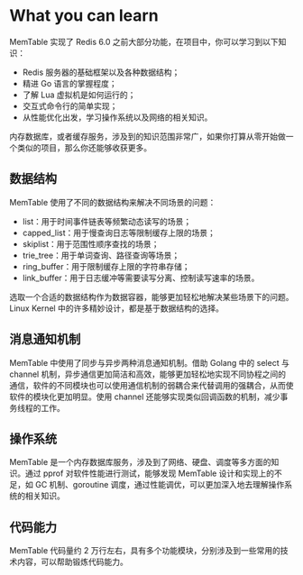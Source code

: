 # What you can learn

MemTable 实现了 Redis 6.0 之前大部分功能，在项目中，你可以学习到以下知识：

- Redis 服务器的基础框架以及各种数据结构；
- 精进 Go 语言的掌握程度；
- 了解 Lua 虚拟机是如何运行的；
- 交互式命令行的简单实现；
- 从性能优化出发，学习操作系统以及网络的相关知识。

内存数据库，或者缓存服务，涉及到的知识范围非常广，如果你打算从零开始做一个类似的项目，那么你还能够收获更多。

## 数据结构

MemTable 使用了不同的数据结构来解决不同场景的问题：

- list：用于时间事件链表等频繁动态读写的场景；
- capped_list：用于慢查询日志等限制缓存上限的场景；
- skiplist：用于范围性顺序查找的场景；
- trie_tree：用于单词查询、路径查询等场景；
- ring_buffer：用于限制缓存上限的字符串存储；
- link_buffer：用于日志缓冲等需要读写分离、控制读写速率的场景。

选取一个合适的数据结构作为数据容器，能够更加轻松地解决某些场景下的问题。Linux Kernel 中的许多精妙设计，都是基于数据结构的选择。

## 消息通知机制

MemTable 中使用了同步与异步两种消息通知机制。借助 Golang 中的 select 与 channel 机制，异步通信更加简洁和高效，能够更加轻松地实现不同协程之间的通信，软件的不同模块也可以使用通信机制的弱耦合来代替调用的强耦合，从而使软件的模块化更加明显。使用 channel 还能够实现类似回调函数的机制，减少事务线程的工作。

## 操作系统

MemTable 是一个内存数据库服务，涉及到了网络、硬盘、调度等多方面的知识。通过 pprof 对软件性能进行测试，能够发现 MemTable 设计和实现上的不足，如 GC 机制、goroutine 调度，通过性能调优，可以更加深入地去理解操作系统的相关知识。

## 代码能力

MemTable 代码量约 2 万行左右，具有多个功能模块，分别涉及到一些常用的技术内容，可以帮助锻炼代码能力。